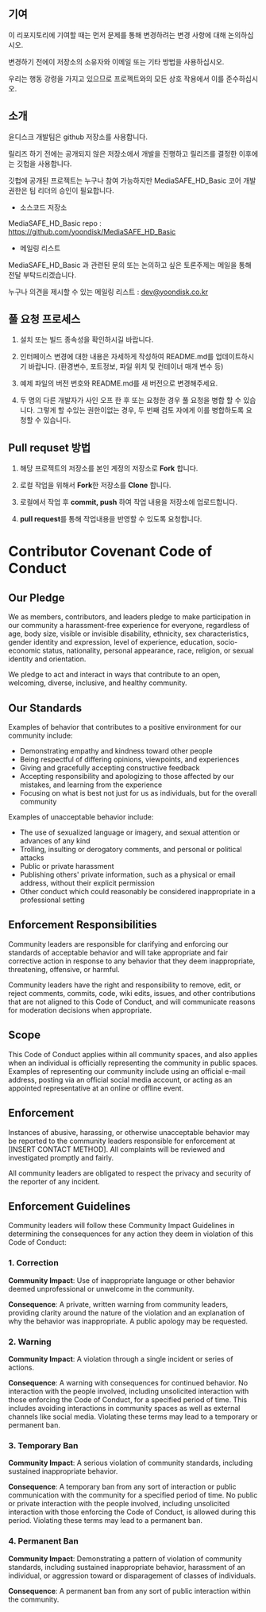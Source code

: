 ## 기여

이 리포지토리에 기여할 때는 먼저 문제를 통해 변경하려는 변경 사항에 대해 논의하십시오.

변경하기 전에이 저장소의 소유자와 이메일 또는 기타 방법을 사용하십시오. 

우리는 행동 강령을 가지고 있으므로 프로젝트와의 모든 상호 작용에서 이를 준수하십시오.

## 소개

윤디스크 개발팀은 github 저장소를 사용합니다.

릴리즈 하기 전에는 공개되지 않은 저장소에서 개발을 진행하고 릴리즈를 결정한 이후에는 깃헙을 사용합니다.

깃헙에 공개된 프로젝트는 누구나 참여 가능하지만 MediaSAFE_HD_Basic 코어 개발 권한은 팀 리더의 승인이 필요합니다.

* 소스코드 저장소

MediaSAFE_HD_Basic repo : https://github.com/yoondisk/MediaSAFE_HD_Basic

* 메일링 리스트

MediaSAFE_HD_Basic 과 관련된 문의 또는 논의하고 싶은 토론주제는 메일을 통해 전달 부탁드리겠습니다.

누구나 의견을 제시할 수 있는 메일링 리스트 : dev@yoondisk.co.kr

## 풀 요청 프로세스

1. 설치 또는 빌드 종속성을 확인하시길 바랍니다.

2. 인터페이스 변경에 대한 내용은 자세하게 작성하여 README.md를 업데이트하시기 바랍니다.
   (환경변수, 포트정보, 파일 위치 및 컨테이너 매개 변수 등)
   
3. 예제 파일의 버전 번호와 README.md를 새 버전으로 변경해주세요.

4. 두 명의 다른 개발자가 사인 오프 한 후 또는 요청한 경우 풀 요청을 병합 할 수 있습니다. 
   그렇게 할 수있는 권한이없는 경우, 두 번째 검토 자에게 이를 병합하도록 요청할 수 있습니다.
   
## Pull requset 방법
1. 해당 프로젝트의 저장소를 본인 계정의 저장소로 <b>Fork</b> 합니다.

2. 로컬 작업을 위해서 <b>Fork</b>한 저장소를 <b>Clone</b> 합니다.

3. 로컬에서 작업 후 <b>commit, push</b> 하여 작업 내용을 저장소에 업로드합니다.

4. <b>pull request</b>를 통해 작업내용을 반영할 수 있도록 요청합니다.

# Contributor Covenant Code of Conduct

## Our Pledge

We as members, contributors, and leaders pledge to make participation in our
community a harassment-free experience for everyone, regardless of age, body
size, visible or invisible disability, ethnicity, sex characteristics, gender
identity and expression, level of experience, education, socio-economic status,
nationality, personal appearance, race, religion, or sexual identity
and orientation.

We pledge to act and interact in ways that contribute to an open, welcoming,
diverse, inclusive, and healthy community.

## Our Standards

Examples of behavior that contributes to a positive environment for our
community include:

* Demonstrating empathy and kindness toward other people
* Being respectful of differing opinions, viewpoints, and experiences
* Giving and gracefully accepting constructive feedback
* Accepting responsibility and apologizing to those affected by our mistakes,
  and learning from the experience
* Focusing on what is best not just for us as individuals, but for the
  overall community

Examples of unacceptable behavior include:

* The use of sexualized language or imagery, and sexual attention or
  advances of any kind
* Trolling, insulting or derogatory comments, and personal or political attacks
* Public or private harassment
* Publishing others' private information, such as a physical or email
  address, without their explicit permission
* Other conduct which could reasonably be considered inappropriate in a
  professional setting

## Enforcement Responsibilities

Community leaders are responsible for clarifying and enforcing our standards of
acceptable behavior and will take appropriate and fair corrective action in
response to any behavior that they deem inappropriate, threatening, offensive,
or harmful.

Community leaders have the right and responsibility to remove, edit, or reject
comments, commits, code, wiki edits, issues, and other contributions that are
not aligned to this Code of Conduct, and will communicate reasons for moderation
decisions when appropriate.

## Scope

This Code of Conduct applies within all community spaces, and also applies when
an individual is officially representing the community in public spaces.
Examples of representing our community include using an official e-mail address,
posting via an official social media account, or acting as an appointed
representative at an online or offline event.

## Enforcement

Instances of abusive, harassing, or otherwise unacceptable behavior may be
reported to the community leaders responsible for enforcement at
[INSERT CONTACT METHOD].
All complaints will be reviewed and investigated promptly and fairly.

All community leaders are obligated to respect the privacy and security of the
reporter of any incident.

## Enforcement Guidelines

Community leaders will follow these Community Impact Guidelines in determining
the consequences for any action they deem in violation of this Code of Conduct:

### 1. Correction

**Community Impact**: Use of inappropriate language or other behavior deemed
unprofessional or unwelcome in the community.

**Consequence**: A private, written warning from community leaders, providing
clarity around the nature of the violation and an explanation of why the
behavior was inappropriate. A public apology may be requested.

### 2. Warning

**Community Impact**: A violation through a single incident or series
of actions.

**Consequence**: A warning with consequences for continued behavior. No
interaction with the people involved, including unsolicited interaction with
those enforcing the Code of Conduct, for a specified period of time. This
includes avoiding interactions in community spaces as well as external channels
like social media. Violating these terms may lead to a temporary or
permanent ban.

### 3. Temporary Ban

**Community Impact**: A serious violation of community standards, including
sustained inappropriate behavior.

**Consequence**: A temporary ban from any sort of interaction or public
communication with the community for a specified period of time. No public or
private interaction with the people involved, including unsolicited interaction
with those enforcing the Code of Conduct, is allowed during this period.
Violating these terms may lead to a permanent ban.

### 4. Permanent Ban

**Community Impact**: Demonstrating a pattern of violation of community
standards, including sustained inappropriate behavior,  harassment of an
individual, or aggression toward or disparagement of classes of individuals.

**Consequence**: A permanent ban from any sort of public interaction within
the community.
